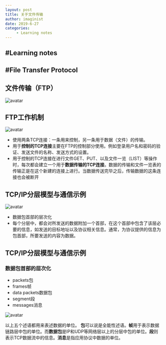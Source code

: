 ```yaml
---
layout: post
title: 关于文件传输
author: imaginist
date: 2019-6-27
categories:
     - Learning notes
---
```



## #Learning notes
## #File Transfer Protocol


## 文件传输（FTP）


![avatar](http://m.qpic.cn/psb?/V13n1hdE00quqe/BzuTfzsm4Mth6lP8wyXeVmTslNjIVee8hYLfCpK5Bks!/b/dAQBAAAAAAAA&bo=eAQpAXgEKQEDJwI!&rf=viewer_4&t=5)


## FTP工作机制


![avatar](http://m.qpic.cn/psb?/V13n1hdE00quqe/wX53EtsNo*gFXK7R607AepFnWCBeI2LvAbMRjzGdzY0!/b/dL4AAAAAAAAA&bo=7QKdAe0CnQEDFzI!&rf=viewer_4&t=5)

- 使用两条TCP连接：一条用来控制，另一条用于数据（文件）的传输。
- 用于**控制的TCP连接**主要在FTP的控制部分使用。例如登录用户名和密码的验证、发送文件的名称、发送方式的设置。
- 用于控制的TCP连接在进行文件GET、PUT、以及文件一览（LIST）等操作时，每次都会建立一个用于**数据传输的TCP连接**。数据的传输和文件一览表的传输正是在这个新建的连接上进行。当数据传送完毕之后，传输数据的这条连接也会被断开



## TCP/IP分层模型与通信示例


![avatar](http://m.qpic.cn/psb?/V13n1hdE00quqe/HlPPQXq0z1ktejzFLnaEA2tk*G0JKbykWvKPB1i24gY!/b/dL8AAAAAAAAA&bo=hgLjAYYC4wEDFzI!&rf=viewer_4&t=5)

- 数据包首部的层次化
- 每个分层中，都会对所发送的数据附加一个首部，在这个首部中包含了该层必要的信息，如发送的目标地址以及协议相关信息。通常，为协议提供的信息为包首部，所要发送的内容为数据。




## TCP/IP分层模型与通信示例

### 数据包首部的层次化

- packets包
- frames帧
- data packets数据包
- segment段
- messages消息

![avatar](http://m.qpic.cn/psb?/V13n1hdE00quqe/0xwtX1Iu2MFKM0*I*AwuHdhL*oRdxlbjTQt8ZvmqS*Q!/b/dL8AAAAAAAAA&bo=fgLfAX4C3wEDFzI!&rf=viewer_4&t=5)


以上五个述语都用来表述数据的单位。
**包**可以说是全能性述语。**帧**用于表示数据链路层中包的单位。而**数据包**是IP和UDP等网络层以上的分层中包的单位。**段**则表示TCP数据流中的信息。**消息**是指应用协议中数据的单位。
